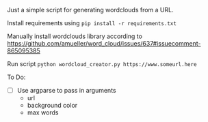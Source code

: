 Just a simple script for generating wordclouds from a URL.

Install requirements using `pip install -r requirements.txt`

Manually install wordclouds library according to https://github.com/amueller/word_cloud/issues/637#issuecomment-865095385

Run script `python wordcloud_creator.py https://www.someurl.here`

To Do:
- [ ] Use argparse to pass in arguments
  * url
  * background color
  * max words
